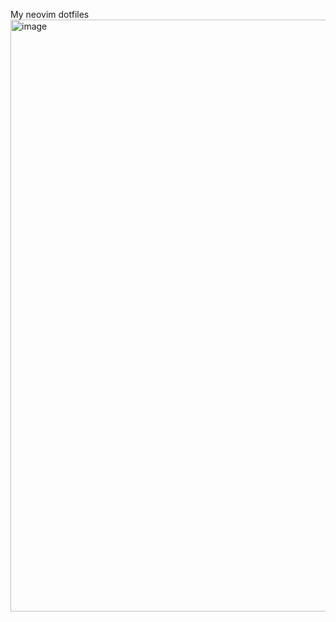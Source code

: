 My neovim dotfiles
<img width="1682" height="947" alt="image" src="https://github.com/user-attachments/assets/436d36e6-164d-4762-85bb-a965f55e3eb3" />
